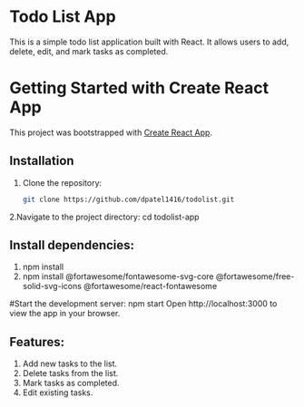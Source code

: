 # Todo List App

This is a simple todo list application built with React. 
It allows users to add, delete, edit, and mark tasks as completed.

# Getting Started with Create React App

This project was bootstrapped with [Create React App](https://github.com/facebook/create-react-app).

## Installation

1. Clone the repository:
   ```bash
   git clone https://github.com/dpatel1416/todolist.git
2.Navigate to the project directory: cd todolist-app

## Install dependencies:

1. npm install
2. npm install @fortawesome/fontawesome-svg-core @fortawesome/free-solid-svg-icons @fortawesome/react-fontawesome
 
#Start the development server: npm start
   Open http://localhost:3000 to view the app in your browser.
   
## Features:

1. Add new tasks to the list.
2. Delete tasks from the list.
3. Mark tasks as completed.
4. Edit existing tasks.
